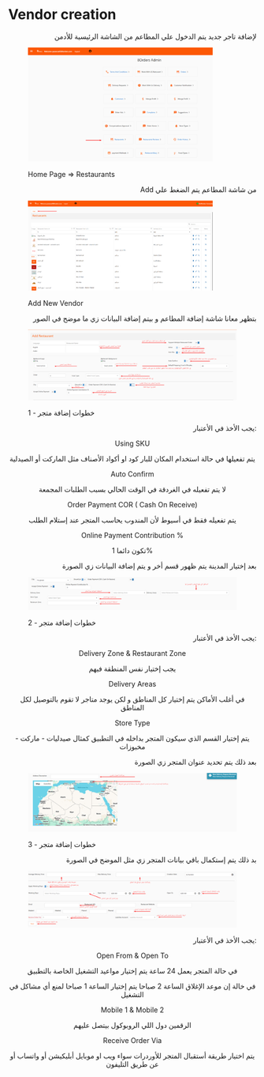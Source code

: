 # Vendor creation

<p align="right">لإضافة تاجر جديد يتم الدخول علي المطاعم من الشاشة الرئيسية للأدمن</p>

<figure><img src="../.gitbook/assets/image (5).png" alt="" width="375"><figcaption><p>Home Page ⇒ Restaurants</p></figcaption></figure>

<p align="right">Add من شاشة المطاعم يتم الضغط علي </p>

<figure><img src="../.gitbook/assets/image (1) (1).png" alt="" width="375"><figcaption><p>Add New Vendor</p></figcaption></figure>

<p align="right">بتظهر معانا شاشة إضافة المطاعم و بيتم إضافة البيانات زي ما موضح في الصور</p>

<figure><img src="../.gitbook/assets/image (20).png" alt=""><figcaption><p>خطوات إضافة متجر - 1</p></figcaption></figure>

<p align="right">يجب الأخذ في الأعتبار:</p>

<p align="center">Using SKU</p>

<p align="center">يتم تفعيلها في حالة استخدام المكان للبار كود او أكواد الأصناف مثل الماركت أو الصيدلية</p>

<p align="center">Auto Confirm</p>

<p align="center">لا يتم تفعيله في الغردقة في الوقت الحالي بسبب الطلبات المجمعة</p>

<p align="center">Order Payment COR ( Cash On Receive)</p>

<p align="center">يتم تفعيله فقط في أسيوط لأن المندوب يحاسب المتجر عند إستلام الطلب</p>

<p align="center">Online Payment Contribution %</p>

<p align="center">تكون دائما 1%</p>

<p align="right">بعد إختيار المدينة يتم ظهور قسم أخر و يتم إضافة البيانات زي الصورة</p>

<figure><img src="../.gitbook/assets/image (21).png" alt=""><figcaption><p>خطوات إضافة متجر - 2</p></figcaption></figure>

<p align="right">يجب الأخذ في الأعتبار:</p>

<p align="center">Delivery Zone &#x26; Restaurant Zone</p>

<p align="center">يجب إختيار نفس المنطقة فيهم</p>

<p align="center">Delivery Areas</p>

<p align="center">في أغلب الأماكن يتم إختيار كل المناطق و لكن يوجد متاجر لا تقوم بالتوصيل لكل المناطق</p>

<p align="center">Store Type</p>

<p align="center">يتم إختيار القسم الذي سيكون المتجر بداخله في التطبيق كمثال صيدليات - ماركت - مخبوزات</p>

<p align="right">بعد ذلك يتم تحديد عنوان المتجر زي الصورة</p>

<figure><img src="../.gitbook/assets/image (22).png" alt=""><figcaption><p>خطوات إضافة متجر - 3</p></figcaption></figure>

<p align="right">بد ذلك يتم إستكمال باقي بيانات المتجر زي مثل الموضح في الصورة</p>

<figure><img src="../.gitbook/assets/image (23).png" alt=""><figcaption></figcaption></figure>

<p align="right">يجب الأخذ في الأعتبار:</p>

<p align="center">Open From &#x26; Open To</p>

<p align="center">في حالة المتجر يعمل 24 ساعة يتم إختيار مواعيد التشغيل الخاصة بالتطبيق</p>

<p align="center">في خالة إن موعد الإغلاق الساعة 2 صباحا يتم إختيار الساعة 1 صباحا لمنع أي مشاكل في التشغيل</p>

<p align="center">Mobile 1 &#x26; Mobile 2</p>

<p align="center">الرقمين دول اللي الروبوكول بيتصل عليهم</p>

<p align="center">Receive Order Via</p>

<p align="center">يتم اختيار طريقة أستقبال المتجر للأوردرات سواء ويب او موبايل أبليكيشن أو واتساب أو عن طريق التليفون</p>
